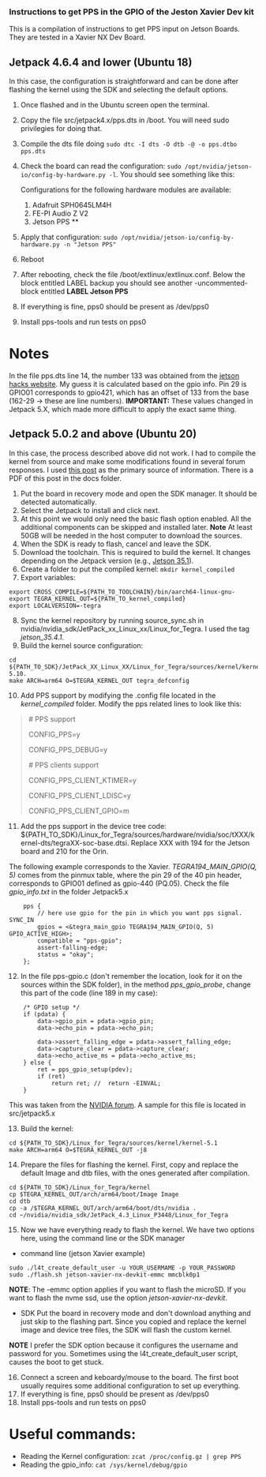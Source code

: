 ### Instructions to get PPS in the GPIO of the Jeston Xavier Dev kit
This is a compilation of instructions to get PPS input on Jetson Boards. They are tested in a Xavier NX Dev Board.

## Jetpack 4.6.4 and lower (Ubuntu 18)
In this case, the configuration is straightforward and can be done after flashing the kernel using the SDK and selecting the default options.

1. Once flashed and in the Ubuntu screen open the terminal.
2. Copy the file src/jetpack4.x/pps.dts in /boot. You will need sudo privilegies for doing that.
3. Compile the dts file doing ```sudo dtc -I dts -O dtb -@ -o pps.dtbo pps.dts```
4. Check the board can read the configuration: ``` sudo /opt/nvidia/jetson-io/config-by-hardware.py -l ```. You should see something like this:
    
    Configurations for the following hardware modules are available:
    1. Adafruit SPH0645LM4H
    2. FE-PI Audio Z V2
    3. Jetson PPS
    **
5. Apply that configuration: ```sudo /opt/nvidia/jetson-io/config-by-hardware.py -n "Jetson PPS"```
6. Reboot
7. After rebooting, check the file /boot/extlinux/extlinux.conf. Below the block entitled LABEL backup you should see another -uncommented- block entitled **LABEL Jetson PPS**
8. If everything is fine, pps0 should be present as /dev/pps0
9. Install pps-tools and run tests on pps0

# Notes
In the file pps.dts line 14, the number 133 was obtained from the [jetson hacks website](https://jetsonhacks.com/nvidia-jetson-xavier-nx-gpio-header-pinout/). My guess it is calculated based on the gpio info. Pin 29 is GPIO01 corresponds to gpio421, which has an offset of 133 from the base (162-29 -> these are line numbers). **IMPORTANT:** These values changed in Jetpack 5.X, which made more difficult to apply the exact same thing.


## Jetpack 5.0.2 and above (Ubuntu 20)
In this case, the process described above did not work. I had to compile the kernel from source and make some modifications found in several forum responses.  I used [this post](https://msadowski.github.io/pps-support-jetson-nano/) as the primary source of information. There is a PDF of this post in the docs folder.

1. Put the board in recovery mode and open the SDK manager. It should be detected automatically.
2. Select the Jetpack to install and click next.
3. At this point we would only need the basic flash option enabled. All the additional components can be skipped and installed later. **Note** At least 50GB will be needed in the host computer to download the sources.
4. When the SDK is ready to flash, cancel and leave the SDK.
5. Download the toolchain. This is required to build the kernel. It changes depending on the Jetpack version (e.g., [Jetson 35.1](https://developer.nvidia.com/embedded/jetson-linux-r351)). 
6. Create a folder to put the compiled kernel: ```mkdir kernel_compiled```
7. Export variables:
```
export CROSS_COMPILE=${PATH_TO_TOOLCHAIN}/bin/aarch64-linux-gnu-
export TEGRA_KERNEL_OUT=${PATH_TO_kernel_compiled}
export LOCALVERSION=-tegra
```
8. Sync the kernel repository by running source_sync.sh in nvidia/nvidia_sdk/JetPack_xx_Linux_xx/Linux_for_Tegra. I used the tag *jetson_35.4.1*.
9. Build the kernel source configuration:
```
cd ${PATH_TO_SDK}/JetPack_XX_Linux_XX/Linux_for_Tegra/sources/kernel/kernel-5.10.
make ARCH=arm64 O=$TEGRA_KERNEL_OUT tegra_defconfig
```
10. Add PPS support by modifying the .config file located in the *kernel_compiled* folder. Modify the pps related lines to look like this:

>\# PPS support
>
>CONFIG_PPS=y
>
>CONFIG_PPS_DEBUG=y
>
>\# PPS clients support
>
>CONFIG_PPS_CLIENT_KTIMER=y
>
>CONFIG_PPS_CLIENT_LDISC=y
>
>CONFIG_PPS_CLIENT_GPIO=m

11. Add the pps support in the device tree code: ${PATH_TO_SDK}/Linux_for_Tegra/sources/hardware/nvidia/soc/tXXX/kernel-dts/tegraXX-soc-base.dtsi. Replace XXX with 194 for the Jetson board and 210 for the Orin. 

The following example corresponds to the Xavier. *TEGRA194_MAIN_GPIO(Q, 5)* comes from the pinmux table, where the pin 29 of the 40 pin header, corresponds to GPIO01 defined as gpio-440 (PQ.05). Check the file *gpio_info.txt* in the folder Jetpack5.x
```
	pps {
		// here use gpio for the pin in which you want pps signal. SYNC_IN
		gpios = <&tegra_main_gpio TEGRA194_MAIN_GPIO(Q, 5) GPIO_ACTIVE_HIGH>; 
		compatible = "pps-gpio";
		assert-falling-edge;
		status = "okay";
	};
```
12. In the file pps-gpio.c (don't remember the location, look for it on the sources within the SDK folder), in the method *pps_gpio_probe*, change this part of the code (line 189 in my case):
```
	/* GPIO setup */
	if (pdata) {
		data->gpio_pin = pdata->gpio_pin;
		data->echo_pin = pdata->echo_pin;

		data->assert_falling_edge = pdata->assert_falling_edge;
		data->capture_clear = pdata->capture_clear;
		data->echo_active_ms = pdata->echo_active_ms;
	} else {
		ret = pps_gpio_setup(pdev);
		if (ret)
			return ret; //  return -EINVAL;
	}
```
This was taken from the [NVIDIA forum](https://forums.developer.nvidia.com/t/agx-xavier-pps-fetch-timeout-r35-2-1-r32-7-1-works-fine/252374). A sample for this file is located in src/jetpack5.x

13. Build the kernel:
```
cd ${PATH_TO_SDK}/Linux_for_Tegra/sources/kernel/kernel-5.1
make ARCH=arm64 O=$TEGRA_KERNEL_OUT -j8
```
14. Prepare the files for flashing the kernel. First, copy and replace the default Image and dtb files, with the ones generated after compilation.
```
cd ${PATH_TO_SDK}/Linux_for_Tegra/kernel
cp $TEGRA_KERNEL_OUT/arch/arm64/boot/Image Image
cd dtb
cp -a /$TEGRA_KERNEL_OUT/arch/arm64/boot/dts/nvidia .
cd ~/nvidia/nvidia_sdk/JetPack_4.3_Linux_P3448/Linux_for_Tegra
```
15. Now we have everything ready to flash the kernel. We have two options here, using the command line or the SDK manager
- command line (jetson Xavier example)
```
sudo ./l4t_create_default_user -u YOUR_USERMAME -p YOUR_PASSWORD
sudo ./flash.sh jetson-xavier-nx-devkit-emmc mmcblk0p1
```
**NOTE**: The -emmc option applies if you want to flash the microSD. If you want to flash the nvme ssd, use the option *jetson-xavier-nx-devkit*.

- SDK
Put the board in recovery mode and don't download anything and just skip to the flashing part. Since you copied and replace the kernel image and device tree files, the SDK will flash the custom kernel.

**NOTE** I prefer the SDK option because it configures the username and password for you. Sometimes using the l4t_create_default_user script, causes the boot to get stuck. 

16. Connect a screen and keboardy/mouse to the board. The first boot usually requires some additional configuration to set up everything. 
17. If everything is fine, pps0 should be present as /dev/pps0
19. Install pps-tools and run tests on pps0

# Useful commands:
- Reading the Kernel configuration: ```zcat /proc/config.gz | grep PPS```
- Reading the gpio_info: ```cat /sys/kernel/debug/gpio```


